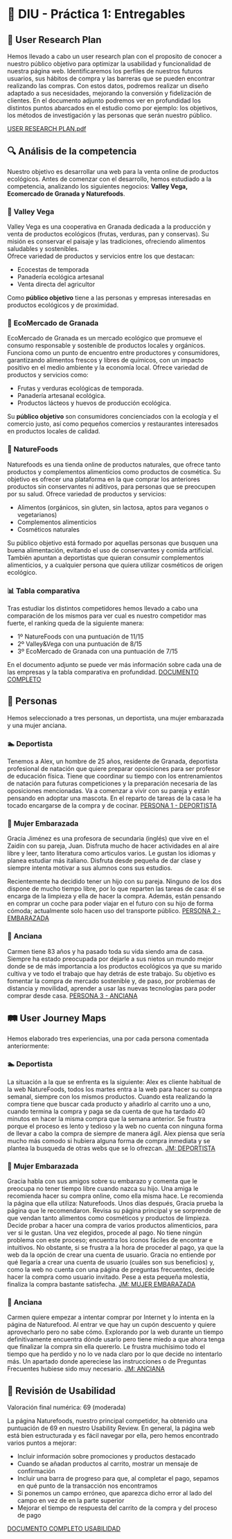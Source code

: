 # 🌱 DIU - Práctica 1: Entregables  

## 📌 User Research Plan  
Hemos llevado a cabo un user research plan con el proposito de conocer a nuestro público objetivo para optimizar la usabilidad y funcionalidad de nuestra página web. Identificaremos los perfiles de nuestros futuros usuarios, sus hábitos de compra y las barreras que se pueden encontrar realizando las compras. Con estos datos, podremos realizar un diseño adaptado a sus necesidades, mejorando la conversión y fidelización de clientes.
En el documento adjunto podremos ver en profundidad los distintos puntos abarcados en el estudio como por ejemplo: los objetivos, los métodos de investigación y las personas que serán nuestro público.

[USER RESEARCH PLAN.pdf](https://github.com/angelamgr/UX_CaseStudy/blob/master/P1/USER%20RESEARCH%20PLAN.pdf)




## 🔍 Análisis de la competencia  

Nuestro objetivo es desarrollar una web para la venta online de productos ecológicos. Antes de comenzar con el desarrollo, hemos estudiado a la competencia, analizando los siguientes negocios: **Valley Vega, Ecomercado de Granada y Naturefoods**.  

### 🌿 **Valley Vega**  
Valley Vega es una cooperativa en Granada dedicada a la producción y venta de productos ecológicos (frutas, verduras, pan y conservas). Su misión es conservar el paisaje y las tradiciones, ofreciendo alimentos saludables y sostenibles.  
Ofrece variedad de productos y servicios entre los que destacan: 
  - Ecocestas de temporada  
  - Panadería ecológica artesanal  
  - Venta directa del agricultor  

Como **público objetivo** tiene a las  personas y empresas interesadas en productos ecológicos y de proximidad.  
 
### 🌿 **EcoMercado de Granada**
EcoMercado de Granada es un mercado ecológico que promueve el consumo responsable y sostenible de productos locales y orgánicos. Funciona como un punto de encuentro entre productores y consumidores, garantizando alimentos frescos y libres de químicos, con un impacto positivo en el medio ambiente y la economía local. Ofrece variedad de productos y servicios como:
  - Frutas y verduras ecológicas de temporada.
  - Panadería artesanal ecológica.
  - Productos lácteos y huevos de producción ecológica.

Su **público objetivo** son consumidores concienciados con la ecología y el comercio justo, así como pequeños comercios y restaurantes interesados en productos locales de calidad.

### 🌿 **NatureFoods**
Naturefoods es una tienda online de productos naturales, que ofrece tanto productos y complementos alimenticios como productos de cosmética. Su objetivo es ofrecer una plataforma en la que comprar los anteriores productos sin conservantes ni aditivos, para personas que se preocupen por su salud. Ofrece variedad de productos y servicios:
  - Alimentos (orgánicos, sin gluten, sin lactosa, aptos para veganos o vegetarianos)
  - Complementos alimenticios
  - Cosméticos naturales

Su público objetivo está formado por aquellas personas que busquen una buena alimentación, evitando el uso de conservantes y comida artificial. También apuntan a deportistas que quieran consumir complementos alimenticios, y a cualquier persona que quiera utilizar cosméticos de origen ecológico.

### 📊 **Tabla comparativa**
Tras estudiar los distintos competidores hemos llevado a cabo una comparación de los mismos para ver cual es nuestro competidor mas fuerte, el ranking queda de la siguiente manera:
  - 1º NatureFoods con una puntuación de 11/15
  - 2º Valley&Vega con una puntuación de 8/15
  - 3º EcoMercado de Granada con una puntuación de 7/15

En el documento adjunto se puede ver más información sobre cada una de las empresas y la tabla comparativa en profundidad.
[DOCUMENTO COMPLETO](https://github.com/angelamgr/UX_CaseStudy/blob/master/P1/AN%C3%81LISIS%20COMPETITIVO.pdf)




## 👤 Personas  
Hemos seleccionado a tres personas, un deportista, una mujer embarazada y una mujer anciana.   

### 🏊 **Deportista**
Tenemos a Alex, un hombre de 25 años, residente de Granada, deportista profesional de natación que quiere preparar oposiciones para ser profesor de educación física. Tiene que coordinar su tiempo con los entrenamientos de natación para futuras competiciones y la preparación necesaria de las oposiciones mencionadas. Va a comenzar a vivir con su pareja y están pensando en adoptar una mascota. En el reparto de tareas de la casa le ha tocado encargarse de la compra y de cocinar.
[PERSONA 1 - DEPORTISTA](https://github.com/angelamgr/UX_CaseStudy/blob/master/P1/PERSONA1-DEPORTISTA.pdf)

### 🤰 **Mujer Embarazada** 
Gracia Jiménez es una profesora de secundaria (inglés) que vive en el Zaidín con su pareja, Juan. Disfruta mucho de hacer actividades en al aire libre y leer, tanto literatura como articulos varios. Le gustan los idiomas y planea estudiar más italiano. Disfruta desde pequeña de dar clase y siempre intenta motivar a sus alumnos cons sus estudios.

Recientemente ha decidido tener un hijo con su pareja. Ninguno de los dos dispone de mucho tiempo libre, por lo que reparten las tareas de casa: él se encarga de la limpieza y ella de hacer la compra. Además, están pensando en comprar un coche para poder viajar en el futuro con su hijo de forma cómoda; actualmente solo hacen uso del transporte público.
[PERSONA 2 - EMBARAZADA](https://github.com/angelamgr/UX_CaseStudy/blob/master/P1/PERSONA2-EMBARAZADA.pdf)

### 👵 **Anciana** 
Carmen tiene 83 años y ha pasado toda su vida siendo ama de casa. Siempre ha estado preocupada por dejarle a sus nietos un mundo mejor donde se de más importancia a los productos ecológicos ya que su marido cultiva y ve todo el trabajo que hay detrás de este trabajo. Su objetivo es fomentar la compra de mercado sostenible y, de paso, por problemas de distancia y movilidad, aprender a usar las nuevas tecnologías para poder comprar desde casa.
[PERSONA 3 - ANCIANA](https://github.com/angelamgr/UX_CaseStudy/blob/master/P1/PERSONA3-ANCIANA.pdf)




## 🛤️ User Journey Maps  
Hemos elaborado tres experiencias, una por cada persona comentada anteriormente:

### 🏊 **Deportista** 
La situación a la que se enfrenta es la siguiente: Alex es cliente habitual de la web NatureFoods, todos los martes entra a la web para hacer su compra semanal, siempre con los mismos productos. Cuando esta realizando la compra tiene que buscar cada producto y añadirlo al carrito uno a uno, cuando termina la compra y paga se da cuenta de que ha tardado 40 minutos en hacer la misma compra que la semana anterior. Se frustra porque el proceso es lento y tedioso y la web no cuenta con ninguna forma de llevar a cabo la compra de siempre de manera ágil. Alex piensa que sería mucho más comodo si hubiera alguna forma de compra inmediata y se plantea la busqueda de otras webs que se lo ofrezcan.
[JM: DEPORTISTA](https://github.com/angelamgr/UX_CaseStudy/blob/master/P1/JourneyMapDeportista_Persona1.pdf)

### 🤰 **Mujer Embarazada** 
Gracia habla con sus amigos sobre su embarazo y comenta que le preocupa no tener tiempo libre cuando nazca su hijo. Una amiga le recomienda hacer su compra online, como ella misma hace. Le recomienda la página que ella utiliza: Naturefoods.
Unos días después, Gracia prueba la página que le recomendaron. Revisa su página principal y se sorprende de que vendan tanto alimentos como cosméticos y productos de limpieza. Decide probar a hacer una compra de varios productos alimenticios, para ver si le gustan. Una vez elegidos, procede al pago. No tiene ningún problema con este proceso; encuentra los iconos fáciles de encontrar e intuitivos. No obstante, si se frustra a la hora de proceder al pago, ya que la web da la opción de crear una cuenta de usuario. Gracia no entiende por qué llegaría a crear una cuenta de usuario (cuáles son sus beneficios) y, como la web no cuenta con una página de preguntas frecuentes, decide hacer la compra como usuario invitado. Pese a esta pequeña molestia, finaliza la compra bastante satisfecha.
[JM: MUJER EMBARAZADA](https://github.com/angelamgr/UX_CaseStudy/blob/master/P1/JourneyMapEmbarazada_Persona2.pdf)

### 👵 **Anciana** 
Carmen quiere empezar a intentar comprar por Internet y lo intenta en la página de Naturefood. Al entrar ve que hay un cupón descuento y quiere aprovecharlo pero no sabe cómo. Explorando por la web durante un tiempo definitivamente encuentra dónde usarlo pero tiene miedo a que ahora tenga que finalizar la compra sin ella quererlo. Le frustra muchísimo todo el tiempo que ha perdido y no lo ve nada claro por lo que decide no intentarlo más. Un apartado donde apereciese las instrucciones o de Preguntas Frecuentes hubiese sido muy necesario.
[JM: ANCIANA](https://github.com/angelamgr/UX_CaseStudy/blob/master/P1/JourneyMapaAnciana_Persona3.pdf)




## 🔎 Revisión de Usabilidad
Valoración final numérica: 69 (moderada)

La página Naturefoods, nuestro principal competidor, ha obtenido una puntuación de 69 en nuestro Usability Review. En general, la página web está bien estructurada y es fácil navegar por ella, pero hemos encontrado varios puntos a mejorar:
  - Incluir información sobre promociones y productos destacado
  - Cuando se añadan productos al carrito, mostrar un mensaje de confirmación
  - Incluir una barra de progreso para que, al completar el pago, sepamos en qué punto de la transacción nos encontramos
  - Si ponemos un campo erróneo, que aparezca dicho error al lado del campo en vez de en la parte superior
  - Mejorar el tiempo de respuesta del carrito de la compra y del proceso de pago

[DOCUMENTO COMPLETO USABILIDAD](https://github.com/angelamgr/UX_CaseStudy/blob/master/P1/UsabilityReviewNatureFoods.pdf)

